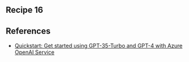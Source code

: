 ## Recipe 16


## References
* [Quickstart: Get started using GPT-35-Turbo and GPT-4 with Azure OpenAI Service](https://learn.microsoft.com/en-us/azure/ai-services/openai/chatgpt-quickstart?tabs=bash%2Ckeyless%2Ctypescript-keyless%2Cpython-new&pivots=programming-language-python)